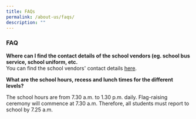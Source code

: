 ```yaml
---
title: FAQs
permalink: /about-us/faqs/
description: ""
---
```

### FAQ

**Where can I find the contact details of the school vendors (eg. school bus service, school uniform, etc.**  
You can find the school vendors' contact details [here](https://staging.d3975mj8dcgb9n.amplifyapp.com/for-parents/school-vendors/).  
  

**What are the school hours, recess and lunch times for the different levels?**

The school hours are from 7.30 a.m. to 1.30 p.m. daily. Flag-raising ceremony will commence at 7.30 a.m. Therefore, all students must report to school by 7.25 a.m.